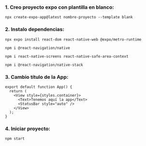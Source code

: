 ### 1. Creo proyecto expo con plantilla en blanco:

```
npx create-expo-app@latest nombre-proyecto --template blank
```

### 2. Instalo dependencias:
```
npx expo install react-dom react-native-web @expo/metro-runtime
```

```
npm i @react-navigation/native
```

```
npm i react-native-screens react-native-safe-area-context
```

```
npm i @react-navigation/native-stack
```

### 3. Cambio título de la App:
```
export default function App() {
  return (
    <View style={styles.container}>
      <Text>Tenemos aquí la app</Text>
      <StatusBar style="auto" />
    </View>
  );
}
```

### 4. Iniciar proyecto:
```
npm start
```
